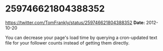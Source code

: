# 259746621804388352
https://twitter.com/TomFrankly/status/259746621804388352
**Date:** 2012-10-20

You can decrease your page's load time by querying a cron-updated text file for your follower counts instead of getting them directly.
